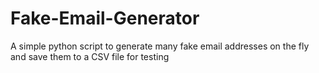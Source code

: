 # Fake-Email-Generator
A simple python script to generate many fake email addresses on the fly and save them to a CSV file for testing
